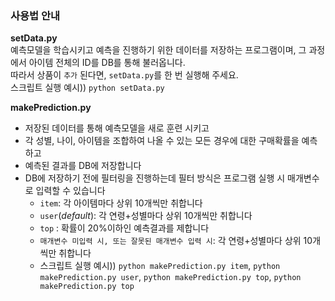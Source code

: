 ### 사용법 안내

**setData.py**  
예측모델을 학습시키고 예측을 진행하기 위한 데이터를 저장하는 프로그램이며, 그 과정에서 아이템 전체의 ID를 DB를 통해 불러옵니다.  
따라서 상품이 `추가` 된다면, `setData.py`를 한 번 실행해 주세요.  
스크립트 실행 예시)) `python setData.py`

**makePrediction.py**

- 저장된 데이터를 통해 예측모델을 새로 훈련 시키고
- 각 성별, 나이, 아이템을 조합하여 나올 수 있는 모든 경우에 대한 구매확률을 예측하고
- 예측된 결과를 DB에 저장합니다
- DB에 저장하기 전에 필터링을 진행하는데 필터 방식은 프로그램 실행 시 매개변수로 입력할 수 있습니다
  - `item`: 각 아이템마다 상위 10개씩만 취합니다
  - `user`(_default_): 각 연령+성별마다 상위 10개씩만 취합니다
  - `top` : 확률이 20%이하인 예측결과를 제합니다
  - `매개변수 미입력 시, 또는 잘못된 매개변수 입력 시`: 각 연령+성별마다 상위 10개씩만 취합니다
  - 스크립트 실행 예시)) `python makePrediction.py item`, `python makePrediction.py user`, `python makePrediction.py top`, `python makePrediction.py top`
